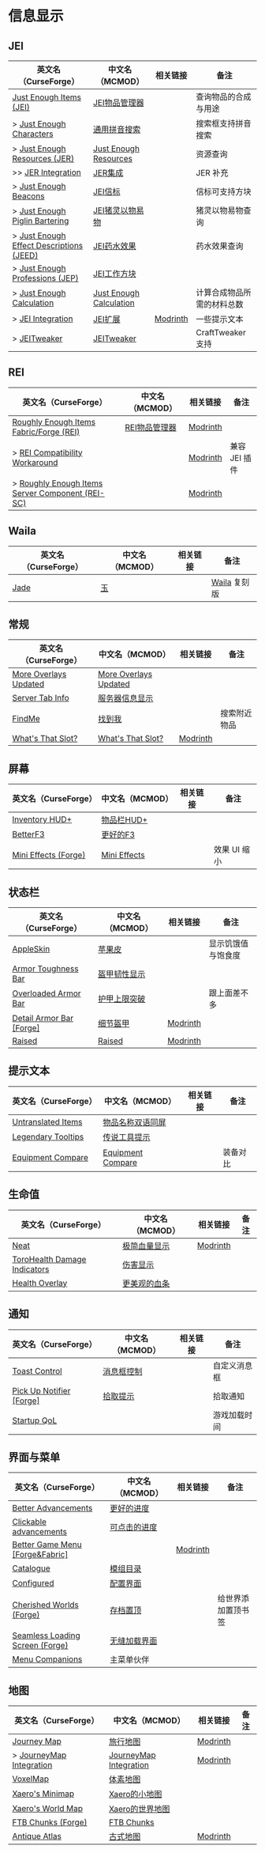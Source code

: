 # 信息显示

## JEI

| 英文名（CurseForge）                                                                                                          | 中文名（MCMOD）                                                 | 相关链接                                             | 备注                       |
| ----------------------------------------------------------------------------------------------------------------------------- | --------------------------------------------------------------- | ---------------------------------------------------- | -------------------------- |
| [Just Enough Items (JEI)](https://www.curseforge.com/minecraft/mc-mods/jei)                                                   | [JEI物品管理器](https://www.mcmod.cn/class/459.html)            |                                                      | 查询物品的合成与用途       |
| > [Just Enough Characters](https://www.curseforge.com/minecraft/mc-mods/just-enough-characters)                               | [通用拼音搜索](https://www.mcmod.cn/class/840.html)             |                                                      | 搜索框支持拼音搜索         |
| > [Just Enough Resources (JER)](https://www.curseforge.com/minecraft/mc-mods/just-enough-resources-jer)                       | [Just Enough Resources](https://www.mcmod.cn/class/855.html)    |                                                      | 资源查询                   |
| >> [JER Integration](https://www.curseforge.com/minecraft/mc-mods/jer-integration)                                            | [JER集成](https://www.mcmod.cn/class/5611.html)                 |                                                      | JER 补充                   |
| > [Just Enough Beacons](https://www.curseforge.com/minecraft/mc-mods/just-enough-beacons)                                     | [JEI信标](https://www.mcmod.cn/class/5612.html)                 |                                                      | 信标可支持方块             |
| > [Just Enough Piglin Bartering](https://www.curseforge.com/minecraft/mc-mods/just-enough-piglin-bartering)                   | [JEI猪灵以物易物](https://www.mcmod.cn/class/5634.html)         |                                                      | 猪灵以物易物查询           |
| > [Just Enough Effect Descriptions (JEED)](https://www.curseforge.com/minecraft/mc-mods/just-enough-effect-descriptions-jeed) | [JEI药水效果](https://www.mcmod.cn/class/5460.html)             |                                                      | 药水效果查询               |
| > [Just Enough Professions (JEP)](https://www.curseforge.com/minecraft/mc-mods/just-enough-professions-jep)                   | [JEI工作方块](https://www.mcmod.cn/class/4464.html)             |                                                      |                            |
| > [Just Enough Calculation](https://www.curseforge.com/minecraft/mc-mods/just-enough-calculation)                             | [Just Enough Calculation](https://www.mcmod.cn/class/3643.html) |                                                      | 计算合成物品所需的材料总数 |
| > [JEI Integration](https://www.curseforge.com/minecraft/mc-mods/jei-integration)                                             | [JEI扩展](https://www.mcmod.cn/class/2077.html)                 | [Modrinth](https://modrinth.com/mod/jei-integration) | 一些提示文本               |
| > [JEITweaker](https://www.curseforge.com/minecraft/mc-mods/jeitweaker)                                                       | [JEITweaker](https://www.mcmod.cn/class/3205.html)              |                                                      | CraftTweaker 支持          |

## REI

| 英文名（CurseForge）                                                                                                                   | 中文名（MCMOD）                                       | 相关链接                                                                   | 备注          |
| -------------------------------------------------------------------------------------------------------------------------------------- | ----------------------------------------------------- | -------------------------------------------------------------------------- | ------------- |
| [Roughly Enough Items Fabric/Forge (REI)](https://www.curseforge.com/minecraft/mc-mods/roughly-enough-items)                           | [REI物品管理器](https://www.mcmod.cn/class/1674.html) | [Modrinth](https://modrinth.com/mod/roughly-enough-items)                  |               |
| > [REI Compatibility Workaround](https://www.curseforge.com/minecraft/mc-mods/roughly-enough-items-hacks)                              |                                                       | [Modrinth](https://modrinth.com/mod/roughly-enough-items-hacks)            | 兼容 JEI 插件 |
| > [Roughly Enough Items Server Component (REI-SC)](https://www.curseforge.com/minecraft/mc-mods/roughly-enough-items-server-component) |                                                       | [Modrinth](https://modrinth.com/mod/roughly-enough-items-server-component) |               |

## Waila

| 英文名（CurseForge）                                      | 中文名（MCMOD）                            | 相关链接 | 备注                                                               |
| --------------------------------------------------------- | ------------------------------------------ | -------- | ------------------------------------------------------------------ |
| [Jade](https://www.curseforge.com/minecraft/mc-mods/jade) | [玉](https://www.mcmod.cn/class/3482.html) |          | [Waila](https://www.curseforge.com/minecraft/mc-mods/waila) 复刻版 |

## 常规

| 英文名（CurseForge）                                                                        | 中文名（MCMOD）                                               | 相关链接                                             | 备注         |
| ------------------------------------------------------------------------------------------- | ------------------------------------------------------------- | ---------------------------------------------------- | ------------ |
| [More Overlays Updated](https://www.curseforge.com/minecraft/mc-mods/more-overlays-updated) | [More Overlays Updated](https://www.mcmod.cn/class/2746.html) |                                                      |              |
| [Server Tab Info](https://www.curseforge.com/minecraft/mc-mods/server-tab-info)             | [服务器信息显示](https://www.mcmod.cn/class/2717.html)        |                                                      |              |
| [FindMe](https://www.curseforge.com/minecraft/mc-mods/findme)                               | [找到我](https://www.mcmod.cn/class/2156.html)                |                                                      | 搜索附近物品 |
| [What's That Slot?](https://www.curseforge.com/minecraft/mc-mods/whats-that-slot)           | [What's That Slot?](https://www.mcmod.cn/class/3851.html)     | [Modrinth](https://modrinth.com/mod/whats-that-slot) |              |

## 屏幕

| 英文名（CurseForge）                                                               | 中文名（MCMOD）                                      | 相关链接 | 备注         |
| ---------------------------------------------------------------------------------- | ---------------------------------------------------- | -------- | ------------ |
| [Inventory HUD+](https://www.curseforge.com/minecraft/mc-mods/inventory-hud-forge) | [物品栏HUD+](https://www.mcmod.cn/class/3395.html)   |          |              |
| [BetterF3](https://www.curseforge.com/minecraft/mc-mods/betterf3)                  | [更好的F3](https://www.mcmod.cn/class/3525.html)     |          |              |
| [Mini Effects (Forge)](https://www.curseforge.com/minecraft/mc-mods/mini-effects)  | [Mini Effects](https://www.mcmod.cn/class/6563.html) |          | 效果 UI 缩小 |

## 状态栏

| 英文名（CurseForge）                                                                            | 中文名（MCMOD）                                      | 相关链接                                              | 备注               |
| ----------------------------------------------------------------------------------------------- | ---------------------------------------------------- | ----------------------------------------------------- | ------------------ |
| [AppleSkin](https://www.curseforge.com/minecraft/mc-mods/appleskin)                             | [苹果皮](https://www.mcmod.cn/class/744.html)        |                                                       | 显示饥饿值与饱食度 |
| [Armor Toughness Bar](https://www.curseforge.com/minecraft/mc-mods/armor-toughness-bar)         | [盔甲韧性显示](https://www.mcmod.cn/class/2964.html) |                                                       |                    |
| [Overloaded Armor Bar](https://www.curseforge.com/minecraft/mc-mods/overloaded-armor-bar)       | [护甲上限突破](https://www.mcmod.cn/class/3131.html) |                                                       | 跟上面差不多       |
| [Detail Armor Bar [Forge]](https://www.curseforge.com/minecraft/mc-mods/detail-armor-bar-forge) | [细节盔甲](https://www.mcmod.cn/class/4590.html)     | [Modrinth](https://modrinth.com/mod/detail-armor-bar) |                    |
| [Raised](https://www.curseforge.com/minecraft/mc-mods/raised)                                   | [Raised](https://www.mcmod.cn/class/5930.html)       | [Modrinth](https://modrinth.com/mod/raised)           |                    |

## 提示文本

| 英文名（CurseForge）                                                                  | 中文名（MCMOD）                                           | 相关链接 | 备注     |
| ------------------------------------------------------------------------------------- | --------------------------------------------------------- | -------- | -------- |
| [Untranslated Items](https://www.curseforge.com/minecraft/mc-mods/untranslated-items) | [物品名称双语同屏](https://www.mcmod.cn/class/3055.html)  |          |          |
| [Legendary Tooltips](https://www.curseforge.com/minecraft/mc-mods/legendary-tooltips) | [传说工具提示](https://www.mcmod.cn/class/5396.html)      |          |          |
| [Equipment Compare](https://www.curseforge.com/minecraft/mc-mods/equipment-compare)   | [Equipment Compare](https://www.mcmod.cn/class/4196.html) |          | 装备对比 |

## 生命值

| 英文名（CurseForge）                                                                                      | 中文名（MCMOD）                                      | 相关链接                                  | 备注 |
| --------------------------------------------------------------------------------------------------------- | ---------------------------------------------------- | ----------------------------------------- | ---- |
| [Neat](https://www.curseforge.com/minecraft/mc-mods/neat)                                                 | [极简血量显示](https://www.mcmod.cn/class/619.html)  | [Modrinth](https://modrinth.com/mod/neat) |      |
| [ToroHealth Damage Indicators](https://www.curseforge.com/minecraft/mc-mods/torohealth-damage-indicators) | [伤害显示](https://www.mcmod.cn/class/1015.html)     |                                           |      |
| [Health Overlay](https://www.curseforge.com/minecraft/mc-mods/health-overlay)                             | [更美观的血条](https://www.mcmod.cn/class/1871.html) |                                           |      |

## 通知

| 英文名（CurseForge）                                                                      | 中文名（MCMOD）                                    | 相关链接 | 备注         |
| ----------------------------------------------------------------------------------------- | -------------------------------------------------- | -------- | ------------ |
| [Toast Control](https://www.curseforge.com/minecraft/mc-mods/toast-control)               | [消息框控制](https://www.mcmod.cn/class/1758.html) |          | 自定义消息框 |
| [Pick Up Notifier [Forge]](https://www.curseforge.com/minecraft/mc-mods/pick-up-notifier) | [拾取提示](https://www.mcmod.cn/class/5216.html)   |          | 拾取通知     |
| [Startup QoL](https://www.curseforge.com/minecraft/mc-mods/startup-qol)                   |                                                    |          | 游戏加载时间 |

## 界面与菜单

| 英文名（CurseForge）                                                                                          | 中文名（MCMOD）                                      | 相关链接                                              | 备注               |
| ------------------------------------------------------------------------------------------------------------- | ---------------------------------------------------- | ----------------------------------------------------- | ------------------ |
| [Better Advancements](https://www.curseforge.com/minecraft/mc-mods/better-advancements)                       | [更好的进度](https://www.mcmod.cn/class/1530.html)   |                                                       |                    |
| [Clickable advancements](https://www.curseforge.com/minecraft/mc-mods/clickable-advancements)                 | [可点击的进度](https://www.mcmod.cn/class/5723.html) |                                                       |                    |
| [Better Game Menu [Forge&Fabric]](https://www.curseforge.com/minecraft/mc-mods/better-game-menu)              |                                                      | [Modrinth](https://modrinth.com/mod/better-game-menu) |                    |
| [Catalogue](https://www.curseforge.com/minecraft/mc-mods/catalogue)                                           | [模组目录](https://www.mcmod.cn/class/3743.html)     |                                                       |                    |
| [Configured](https://www.curseforge.com/minecraft/mc-mods/configured)                                         | [配置界面](https://www.mcmod.cn/class/3651.html)     |                                                       |                    |
| [Cherished Worlds (Forge)](https://www.curseforge.com/minecraft/mc-mods/cherished-worlds)                     | [存档置顶](https://www.mcmod.cn/class/4228.html)     |                                                       | 给世界添加置顶书签 |
| [Seamless Loading Screen (Forge)](https://www.curseforge.com/minecraft/mc-mods/seamless-loading-screen-forge) | [无缝加载界面](https://www.mcmod.cn/class/3912.html) |                                                       |                    |
| [Menu Companions](https://www.curseforge.com/minecraft/mc-mods/menu-companions)                               | 主菜单伙伴                                           |                                                       |                    |

## 地图

| 英文名（CurseForge）                                                                            | 中文名（MCMOD）                                                | 相关链接                                                    | 备注 |
| ----------------------------------------------------------------------------------------------- | -------------------------------------------------------------- | ----------------------------------------------------------- | ---- |
| [Journey Map](https://www.curseforge.com/minecraft/mc-mods/journeymap)                          | [旅行地图](https://www.mcmod.cn/class/198.html)                | [Modrinth](https://modrinth.com/mod/journeymap)             |      |
| > [JourneyMap Integration](https://www.curseforge.com/minecraft/mc-mods/journeymap-integration) | [JourneyMap Integration](https://www.mcmod.cn/class/4865.html) | [Modrinth](https://modrinth.com/mod/journeymap-integration) |      |
| [VoxelMap](https://www.curseforge.com/minecraft/mc-mods/voxelmap)                               | [体素地图](https://www.mcmod.cn/class/981.html)                |                                                             |      |
| [Xaero's Minimap](https://www.curseforge.com/minecraft/mc-mods/xaeros-minimap)                  | [Xaero的小地图](https://www.mcmod.cn/class/1701.html)          |                                                             |      |
| [Xaero's World Map](https://www.curseforge.com/minecraft/mc-mods/xaeros-world-map)              | [Xaero的世界地图](https://www.mcmod.cn/class/1483.html)        |                                                             |      |
| [FTB Chunks (Forge)](https://www.curseforge.com/minecraft/mc-mods/ftb-chunks-forge)             | [FTB Chunks](https://www.mcmod.cn/class/3201.html)             |                                                             |      |
| [Antique Atlas](https://www.curseforge.com/minecraft/mc-mods/antique-atlas)                     | [古式地图](https://www.mcmod.cn/class/1308.html)               | [Modrinth](https://modrinth.com/mod/antique-atlas)          |      |
